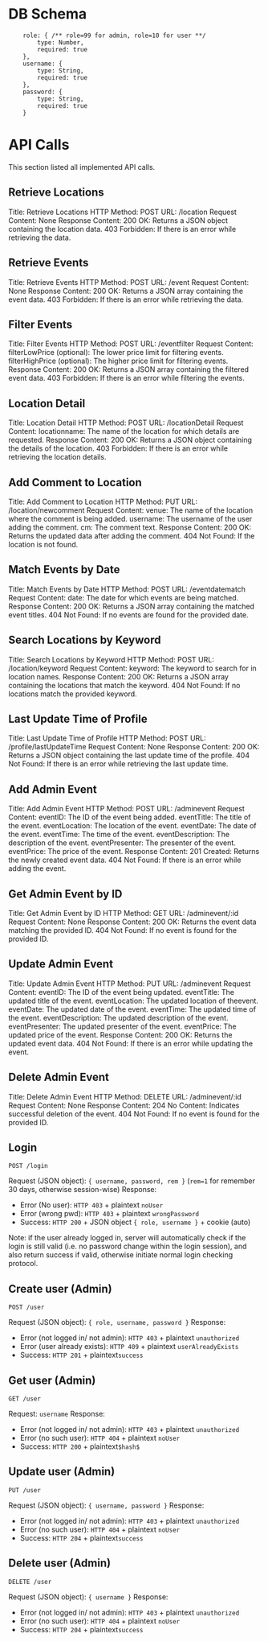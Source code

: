# DB Schema

	    role: { /** role=99 for admin, role=10 for user **/
            type: Number,
            required: true
        },
        username: {
            type: String,
            required: true
        },
        password: {
            type: String,
			required: true
        }

# API Calls
This section listed all implemented API calls.

## Retrieve Locations
Title: Retrieve Locations
HTTP Method: POST
URL: /location
Request Content: None
Response Content:
200 OK: Returns a JSON object containing the location data.
403 Forbidden: If there is an error while retrieving the data.

## Retrieve Events
Title: Retrieve Events
HTTP Method: POST
URL: /event
Request Content: None
Response Content:
200 OK: Returns a JSON array containing the event data.
403 Forbidden: If there is an error while retrieving the data.

## Filter Events
Title: Filter Events
HTTP Method: POST
URL: /eventfilter
Request Content:
filterLowPrice (optional): The lower price limit for filtering events.
filterHighPrice (optional): The higher price limit for filtering events.
Response Content:
200 OK: Returns a JSON array containing the filtered event data.
403 Forbidden: If there is an error while filtering the events.

## Location Detail
Title: Location Detail
HTTP Method: POST
URL: /locationDetail
Request Content:
locationname: The name of the location for which details are requested.
Response Content:
200 OK: Returns a JSON object containing the details of the location.
403 Forbidden: If there is an error while retrieving the location details.

## Add Comment to Location
Title: Add Comment to Location
HTTP Method: PUT
URL: /location/newcomment
Request Content:
venue: The name of the location where the comment is being added.
username: The username of the user adding the comment.
cm: The comment text.
Response Content:
200 OK: Returns the updated data after adding the comment.
404 Not Found: If the location is not found.

## Match Events by Date
Title: Match Events by Date
HTTP Method: POST
URL: /eventdatematch
Request Content:
date: The date for which events are being matched.
Response Content:
200 OK: Returns a JSON array containing the matched event titles.
404 Not Found: If no events are found for the provided date.

## Search Locations by Keyword
Title: Search Locations by Keyword
HTTP Method: POST
URL: /location/keyword
Request Content:
keyword: The keyword to search for in location names.
Response Content:
200 OK: Returns a JSON array containing the locations that match the keyword.
404 Not Found: If no locations match the provided keyword.

## Last Update Time of Profile
Title: Last Update Time of Profile
HTTP Method: POST
URL: /profile/lastUpdateTime
Request Content: None
Response Content:
200 OK: Returns a JSON object containing the last update time of the profile.
404 Not Found: If there is an error while retrieving the last update time.

## Add Admin Event
Title: Add Admin Event
HTTP Method: POST
URL: /adminevent
Request Content:
eventID: The ID of the event being added.
eventTitle: The title of the event.
eventLocation: The location of the event.
eventDate: The date of the event.
eventTime: The time of the event.
eventDescription: The description of the event.
eventPresenter: The presenter of the event.
eventPrice: The price of the event.
Response Content:
201 Created: Returns the newly created event data.
404 Not Found: If there is an error while adding the event.

## Get Admin Event by ID
Title: Get Admin Event by ID
HTTP Method: GET
URL: /adminevent/:id
Request Content: None
Response Content:
200 OK: Returns the event data matching the provided ID.
404 Not Found: If no event is found for the provided ID.

## Update Admin Event
Title: Update Admin Event
HTTP Method: PUT
URL: /adminevent
Request Content:
eventID: The ID of the event being updated.
eventTitle: The updated title of the event.
eventLocation: The updated location of theevent.
eventDate: The updated date of the event.
eventTime: The updated time of the event.
eventDescription: The updated description of the event.
eventPresenter: The updated presenter of the event.
eventPrice: The updated price of the event.
Response Content:
200 OK: Returns the updated event data.
404 Not Found: If there is an error while updating the event.

## Delete Admin Event
Title: Delete Admin Event
HTTP Method: DELETE
URL: /adminevent/:id
Request Content: None
Response Content:
204 No Content: Indicates successful deletion of the event.
404 Not Found: If no event is found for the provided ID.

## Login

    POST /login
Request (JSON object): `{ username, password, rem }` (`rem=1` for remember 30 days, otherwise session-wise)
Response: 

 - Error (No user): `HTTP 403` + plaintext `noUser`
- Error (wrong pwd): `HTTP 403` + plaintext `wrongPassword`
- Success: `HTTP 200` + JSON object `{ role, username }` + cookie (auto)

Note: if the user already logged in, server will automatically check if the login is still valid (i.e. no password change within the login session), and also return success if valid, otherwise initiate normal login checking protocol.
## Create user (Admin)

    POST /user
Request (JSON object): `{ role, username, password }`
Response: 
 - Error (not logged in/ not admin): `HTTP 403` + plaintext `unauthorized`
- Error (user already exists): `HTTP 409` + plaintext `userAlreadyExists`
- Success: `HTTP 201` + plaintext`success`

## Get user (Admin)

    GET /user
Request: `username`
Response: 
 - Error (not logged in/ not admin): `HTTP 403` + plaintext `unauthorized`
- Error (no such user): `HTTP 404` + plaintext `noUser`
- Success: `HTTP 200` + plaintext`$hash$`

## Update user (Admin)

    PUT /user
Request (JSON object): `{ username, password }`
Response: 
 - Error (not logged in/ not admin): `HTTP 403` + plaintext `unauthorized`
- Error (no such user): `HTTP 404` + plaintext `noUser`
- Success: `HTTP 204` + plaintext`success`

## Delete user (Admin)

    DELETE /user
Request (JSON object): `{ username }`
Response: 
 - Error (not logged in/ not admin): `HTTP 403` + plaintext `unauthorized`
- Error (no such user): `HTTP 404` + plaintext `noUser`
- Success: `HTTP 204` + plaintext`success`
